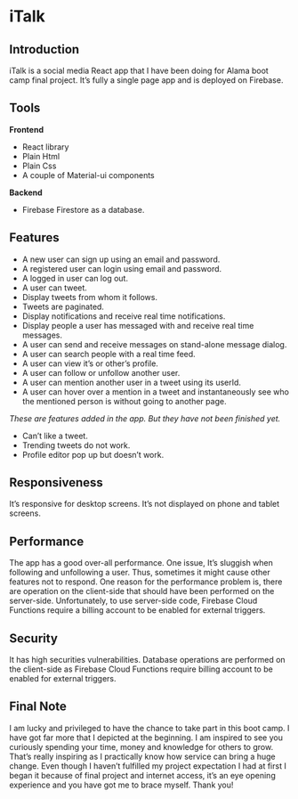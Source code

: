 # iTalk

## Introduction
iTalk is a social media React app that I have been doing for Alama boot camp final project. It’s fully a single page app and is deployed on Firebase. 
## Tools 
 __Frontend__
* React library
* Plain Html
* Plain Css
* A couple of Material-ui components 

 __Backend__
* Firebase Firestore as a database. 

## Features
*	A new user can sign up using an email and password. 
*	A registered user can login using email and password.
*	A logged in user can log out.
*	A user can tweet. 
*	Display tweets from whom it follows.
*	Tweets are paginated. 
*	Display notifications and receive real time notifications.
*	Display people a user has messaged with and receive real time messages.  
*	A user can send and receive messages on stand-alone message dialog. 
*	A user can search people with a real time feed. 
*	A user can view it’s or other’s profile. 
*	A user can follow or unfollow another user. 
*	A user can mention another user in a tweet using its userId. 
*	A user can hover over a mention in a tweet and instantaneously see who the mentioned person is without going to another page.   

_These are features added in the app. But they have not been finished yet._
*	Can’t like a tweet. 
*	Trending tweets do not work. 
*	Profile editor pop up but doesn’t work.

## Responsiveness
It’s responsive for desktop screens. It’s not displayed on phone and tablet screens.  

## Performance 
 The app has a good over-all performance. One issue, It’s sluggish when following and unfollowing a user. Thus, sometimes it might cause other features not to respond. One reason for the performance problem is, there are operation on the client-side that should have been performed on the server-side. Unfortunately, to use server-side code, Firebase Cloud Functions require a billing account to be enabled for external triggers.

## Security 
It has high securities vulnerabilities. Database operations are performed on the client-side as Firebase Cloud Functions require billing account to be enabled for external triggers.  

## Final Note
I am lucky and privileged to have the chance to take part in this boot camp. I have got far more that I depicted at the beginning. I am inspired to see you curiously spending your time, money and knowledge for others to grow. That’s really inspiring as I practically know how service can bring a huge change. Even though I haven’t fulfilled my project expectation I had at first I began it because of final project and internet access, it’s an eye opening experience and you have got me to brace myself. Thank you!  
